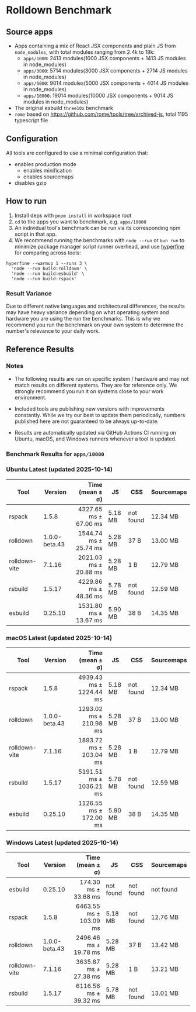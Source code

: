 # Rolldown Benchmark

## Source apps

- Apps containing a mix of React JSX components and plain JS from `node_modules`, with total modules ranging from 2.4k to 19k:
  - `apps/1000`: 2413 modules(1000 JSX components + 1413 JS modules in node_modules)
  - `apps/3000`: 5714 modules(3000 JSX components + 2714 JS modules in node_modules)
  - `apps/5000`: 9014 modules(5000 JSX components + 4014 JS modules in node_modules)
  - `apps/10000`: 19014 modules(10000 JSX components + 9014 JS modules in node_modules)
- The original esbuild `three10x` benchmark
- `rome` based on https://github.com/rome/tools/tree/archived-js, total 1195 typescript file

## Configuration

All tools are configured to use a minimal configuration that:
* enables production mode
    * enables minification
    * enables sourcemaps
* disables gzip

## How to run

1. Install deps with `pnpm install` in workspace root
2. `cd` to the apps you want to benchmark, e.g. `apps/10000`
3. An individual tool's benchmark can be run via its corresponding npm script in that app.
4. We recommend running the benchmarks with `node --run` or `bun run` to minimize package manager script runner overhead, and use [hyperfine](https://github.com/sharkdp/hyperfine) for comparing across tools:

  ```
  hyperfine --warmup 1 --runs 3 \
    'node --run build:rolldown' \
    'node --run build:esbuild' \
    'node --run build:rspack'
  ```

### Result Variance

Due to different native languages and architectural differences, the results may have heavy variance depending on what operating system and hardware you are using the run the benchmarks. This is why we recommend you run the benchmark on your own system to determine the number's relevance to your daily work.

## Reference Results

### Notes

- The following results are run on specific system / hardware and may not match results on different systems. They are for reference only. We strongly recommend you run it on systems close to your work environment.

- Included tools are publishing new versions with improvements constantly. While we try our best to update them periodically, numbers published here are not guaranteed to be always up-to-date.

- Results are automatically updated via GitHub Actions CI running on Ubuntu, macOS, and Windows runners whenever a tool is updated.

### Benchmark Results for `apps/10000`

<!-- BENCHMARK_START -->

### Ubuntu Latest (updated 2025-10-14)

| Tool          | Version       | Time (mean ± σ)           | JS      | CSS       | Sourcemaps |
| ------------- | ------------- | ------------------------: | ------- | --------- | ---------- |
| rspack        | 1.5.8         |    4327.65 ms ±  67.00 ms | 5.18 MB | not found | 12.34 MB   |
| rolldown      | 1.0.0-beta.43 |    1544.74 ms ±  25.74 ms | 5.28 MB | 37 B      | 13.00 MB   |
| rolldown-vite | 7.1.16        |    2021.03 ms ±  20.88 ms | 5.28 MB | 1 B       | 12.79 MB   |
| rsbuild       | 1.5.17        |    4229.86 ms ±  48.36 ms | 5.78 MB | not found | 12.59 MB   |
| esbuild       | 0.25.10       |    1531.80 ms ±  13.67 ms | 5.90 MB | 38 B      | 14.35 MB   |


### macOS Latest (updated 2025-10-14)

| Tool          | Version       | Time (mean ± σ)           | JS      | CSS       | Sourcemaps |
| ------------- | ------------- | ------------------------: | ------- | --------- | ---------- |
| rspack        | 1.5.8         |   4939.43 ms ± 1224.44 ms | 5.18 MB | not found | 12.34 MB   |
| rolldown      | 1.0.0-beta.43 |    1293.02 ms ± 210.98 ms | 5.28 MB | 37 B      | 13.00 MB   |
| rolldown-vite | 7.1.16        |    1893.72 ms ± 203.04 ms | 5.28 MB | 1 B       | 12.79 MB   |
| rsbuild       | 1.5.17        |   5191.51 ms ± 1036.21 ms | 5.78 MB | not found | 12.59 MB   |
| esbuild       | 0.25.10       |    1126.55 ms ± 172.00 ms | 5.90 MB | 38 B      | 14.35 MB   |


### Windows Latest (updated 2025-10-14)

| Tool          | Version       | Time (mean ± σ)           | JS        | CSS       | Sourcemaps |
| ------------- | ------------- | ------------------------: | --------- | --------- | ---------- |
| esbuild       | 0.25.10       |     174.30 ms ±  33.68 ms | not found | not found | not found  |
| rspack        | 1.5.8         |    6463.55 ms ± 103.09 ms | 5.18 MB   | not found | 12.76 MB   |
| rolldown      | 1.0.0-beta.43 |    2496.46 ms ±  19.78 ms | 5.28 MB   | 37 B      | 13.42 MB   |
| rolldown-vite | 7.1.16        |    3635.87 ms ±  27.38 ms | 5.28 MB   | 1 B       | 13.21 MB   |
| rsbuild       | 1.5.17        |    6116.56 ms ±  39.32 ms | 5.78 MB   | not found | 13.01 MB   |


<!-- BENCHMARK_END -->
